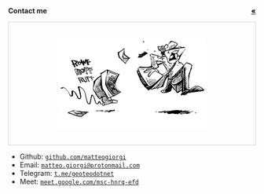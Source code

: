 <nav class="site-nav" style="font-weight:bold">
  Contact me
  <div style="float:right">
  <a href="javascript:history.back()" style="color:black; float:right">&laquo;</a>
  </div>
</nav>


<p style="text-align:center; border:1px solid #d0d0cc;">
  <img width=60% style="padding:30px;" src="pics/mail.png">
</p>

- Github: [`github.com/matteogiorgi`](https://github.com/matteogiorgi)
- Email: [`matteo.giorgi@protonmail.com`](mailto:matteo.giorgi@protonmail.com)
- Telegram: [`t.me/geoteodotnet`](https://t.me/geoteodotnet)
- Meet: [`meet.google.com/msc-hnrq-efd`](https://meet.google.com/msc-hnrq-efd)
